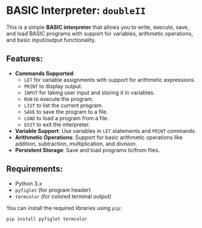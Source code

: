 # BASIC Interpreter: `doubleII`

This is a simple **BASIC interpreter** that allows you to write, execute, save, and load BASIC programs with support for variables, arithmetic operations, and basic input/output functionality.

## Features:
- **Commands Supported**:
  - `LET` for variable assignments with support for arithmetic expressions.
  - `PRINT` to display output.
  - `INPUT` for taking user input and storing it in variables.
  - `RUN` to execute the program.
  - `LIST` to list the current program.
  - `SAVE` to save the program to a file.
  - `LOAD` to load a program from a file.
  - `EXIT` to exit the interpreter.
- **Variable Support**: Use variables in `LET` statements and `PRINT` commands.
- **Arithmetic Operations**: Support for basic arithmetic operations like addition, subtraction, multiplication, and division.
- **Persistent Storage**: Save and load programs to/from files.

## Requirements:
- Python 3.x
- `pyfiglet` (for program header)
- `termcolor` (for colored terminal output)

You can install the required libraries using `pip`:

```bash
pip install pyfiglet termcolor
